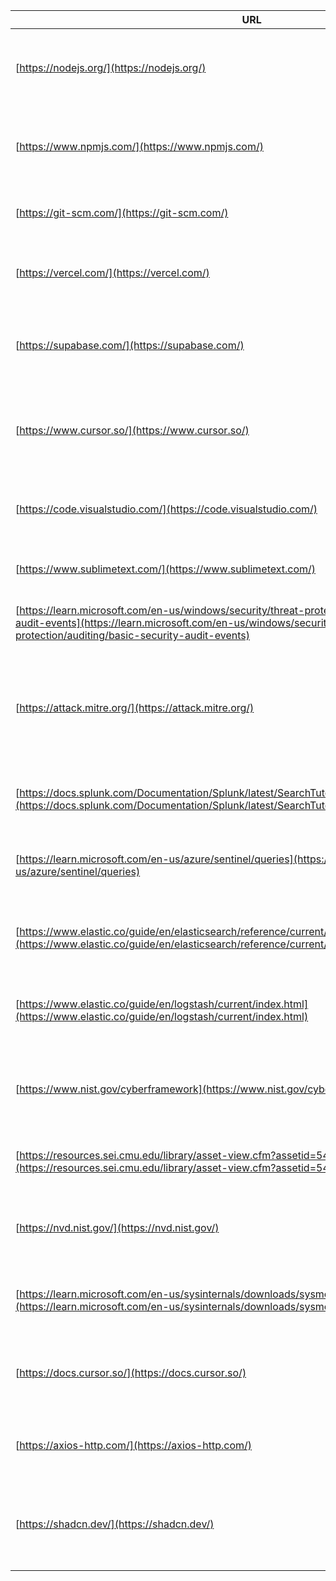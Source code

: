 | URL                                                                                                      | Description                                                                                                     |
|----------------------------------------------------------------------------------------------------------|-----------------------------------------------------------------------------------------------------------------|
| [https://nodejs.org/](https://nodejs.org/)                                                                | Official Node.js website for downloading Node.js (LTS version recommended)                                       |
| [https://www.npmjs.com/](https://www.npmjs.com/)                                                          | npm website, the default package manager for Node.js projects                                                   |
| [https://git-scm.com/](https://git-scm.com/)                                                              | Git's official website for version control software                                                             |
| [https://vercel.com/](https://vercel.com/)                                                                | Vercel's website for deploying and hosting web applications                                                     |
| [https://supabase.com/](https://supabase.com/)                                                            | Supabase website for real-time databases and backend management                                                 |
| [https://www.cursor.so/](https://www.cursor.so/)                                                          | Cursor AI website for automated code generation and AI-powered development                                      |
| [https://code.visualstudio.com/](https://code.visualstudio.com/)                                          | Visual Studio Code website for downloading the code editor                                                      |
| [https://www.sublimetext.com/](https://www.sublimetext.com/)                                              | Sublime Text website for downloading the code editor                                                            |
| [https://learn.microsoft.com/en-us/windows/security/threat-protection/auditing/basic-security-audit-events](https://learn.microsoft.com/en-us/windows/security/threat-protection/auditing/basic-security-audit-events)  | Microsoft documentation on Windows Event Logs                                                                  |
| [https://attack.mitre.org/](https://attack.mitre.org/)                                                    | MITRE ATT&CK framework website for understanding attack tactics, techniques, and procedures (TTPs)               |
| [https://docs.splunk.com/Documentation/Splunk/latest/SearchTutorial/WelcometotheSearchTutorial](https://docs.splunk.com/Documentation/Splunk/latest/SearchTutorial/WelcometotheSearchTutorial)  | Splunk documentation for search queries and tutorials                                                           |
| [https://learn.microsoft.com/en-us/azure/sentinel/queries](https://learn.microsoft.com/en-us/azure/sentinel/queries)  | Microsoft Sentinel KQL documentation for building queries                                                       |
| [https://www.elastic.co/guide/en/elasticsearch/reference/current/query-dsl.html](https://www.elastic.co/guide/en/elasticsearch/reference/current/query-dsl.html)  | Elasticsearch documentation for query DSL (domain-specific language)                                            |
| [https://www.elastic.co/guide/en/logstash/current/index.html](https://www.elastic.co/guide/en/logstash/current/index.html)  | Logstash documentation for collecting and parsing logs                                                          |
| [https://www.nist.gov/cyberframework](https://www.nist.gov/cyberframework)                                | NIST Cybersecurity Framework for best practices in managing cybersecurity risks                                  |
| [https://resources.sei.cmu.edu/library/asset-view.cfm?assetid=540644](https://resources.sei.cmu.edu/library/asset-view.cfm?assetid=540644)  | Carnegie Mellon CERT Insider Threat guide                                                                        |
| [https://nvd.nist.gov/](https://nvd.nist.gov/)                                                            | National Vulnerability Database for tracking vulnerabilities and exposures                                       |
| [https://learn.microsoft.com/en-us/sysinternals/downloads/sysmon](https://learn.microsoft.com/en-us/sysinternals/downloads/sysmon)  | Sysmon documentation for logging system activity in Windows                                                     |
| [https://docs.cursor.so/](https://docs.cursor.so/)                                                        | Cursor AI documentation for code automation and AI-driven development                                            |
| [https://axios-http.com/](https://axios-http.com/)                                                        | Axios documentation for making HTTP requests in JavaScript                                                      |
| [https://shadcn.dev/](https://shadcn.dev/)                                                                | shadcn UI library documentation for building customizable and modern UI components                               |
